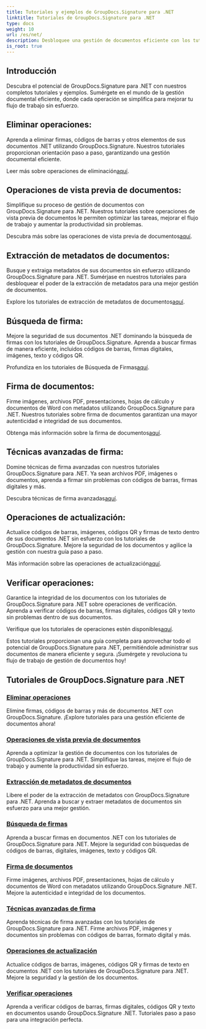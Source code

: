 ```yaml
---
title: Tutoriales y ejemplos de GroupDocs.Signature para .NET
linktitle: Tutoriales de GroupDocs.Signature para .NET
type: docs
weight: 10
url: /es/net/
description: Desbloquee una gestión de documentos eficiente con los tutoriales de GroupDocs.Signature para .NET. Elimine, obtenga una vista previa, extraiga metadatos, firme, actualice y verifique documentos sin problemas.
is_root: true
---
```

## Introducción

Descubra el potencial de GroupDocs.Signature para .NET con nuestros completos tutoriales y ejemplos. Sumérgete en el mundo de la gestión documental eficiente, donde cada operación se simplifica para mejorar tu flujo de trabajo sin esfuerzo.

## Eliminar operaciones:
Aprenda a eliminar firmas, códigos de barras y otros elementos de sus documentos .NET utilizando GroupDocs.Signature. Nuestros tutoriales proporcionan orientación paso a paso, garantizando una gestión documental eficiente.

 Leer más sobre operaciones de eliminación[aquí](./delete-operations/).

## Operaciones de vista previa de documentos:
Simplifique su proceso de gestión de documentos con GroupDocs.Signature para .NET. Nuestros tutoriales sobre operaciones de vista previa de documentos le permiten optimizar las tareas, mejorar el flujo de trabajo y aumentar la productividad sin problemas.

 Descubra más sobre las operaciones de vista previa de documentos[aquí](./document-preview-operations/).

## Extracción de metadatos de documentos:
Busque y extraiga metadatos de sus documentos sin esfuerzo utilizando GroupDocs.Signature para .NET. Sumérjase en nuestros tutoriales para desbloquear el poder de la extracción de metadatos para una mejor gestión de documentos.

 Explore los tutoriales de extracción de metadatos de documentos[aquí](./document-metadata-extraction/).

## Búsqueda de firma:
Mejore la seguridad de sus documentos .NET dominando la búsqueda de firmas con los tutoriales de GroupDocs.Signature. Aprenda a buscar firmas de manera eficiente, incluidos códigos de barras, firmas digitales, imágenes, texto y códigos QR.

 Profundiza en los tutoriales de Búsqueda de Firmas[aquí](./signature-searching/).

## Firma de documentos:
Firme imágenes, archivos PDF, presentaciones, hojas de cálculo y documentos de Word con metadatos utilizando GroupDocs.Signature para .NET. Nuestros tutoriales sobre firma de documentos garantizan una mayor autenticidad e integridad de sus documentos.

 Obtenga más información sobre la firma de documentos[aquí](./document-signing/).

## Técnicas avanzadas de firma:
Domine técnicas de firma avanzadas con nuestros tutoriales GroupDocs.Signature para .NET. Ya sean archivos PDF, imágenes o documentos, aprenda a firmar sin problemas con códigos de barras, firmas digitales y más.

 Descubra técnicas de firma avanzadas[aquí](./advanced-signature-techniques/).

## Operaciones de actualización:
Actualice códigos de barras, imágenes, códigos QR y firmas de texto dentro de sus documentos .NET sin esfuerzo con los tutoriales de GroupDocs.Signature. Mejore la seguridad de los documentos y agilice la gestión con nuestra guía paso a paso.

 Más información sobre las operaciones de actualización[aquí](./update-operations/).

## Verificar operaciones:
Garantice la integridad de los documentos con los tutoriales de GroupDocs.Signature para .NET sobre operaciones de verificación. Aprenda a verificar códigos de barras, firmas digitales, códigos QR y texto sin problemas dentro de sus documentos.

 Verifique que los tutoriales de operaciones estén disponibles[aquí](./verify-operations/). 

Estos tutoriales proporcionan una guía completa para aprovechar todo el potencial de GroupDocs.Signature para .NET, permitiéndole administrar sus documentos de manera eficiente y segura. ¡Sumérgete y revoluciona tu flujo de trabajo de gestión de documentos hoy!
## Tutoriales de GroupDocs.Signature para .NET 
### [Eliminar operaciones](./delete-operations/)
Elimine firmas, códigos de barras y más de documentos .NET con GroupDocs.Signature. ¡Explore tutoriales para una gestión eficiente de documentos ahora!
### [Operaciones de vista previa de documentos](./document-preview-operations/)
Aprenda a optimizar la gestión de documentos con los tutoriales de GroupDocs.Signature para .NET. Simplifique las tareas, mejore el flujo de trabajo y aumente la productividad sin esfuerzo.
### [Extracción de metadatos de documentos](./document-metadata-extraction/)
Libere el poder de la extracción de metadatos con GroupDocs.Signature para .NET. Aprenda a buscar y extraer metadatos de documentos sin esfuerzo para una mejor gestión.
### [Búsqueda de firmas](./signature-searching/)
Aprenda a buscar firmas en documentos .NET con los tutoriales de GroupDocs.Signature para .NET. Mejore la seguridad con búsquedas de códigos de barras, digitales, imágenes, texto y códigos QR.
### [Firma de documentos](./document-signing/)
Firme imágenes, archivos PDF, presentaciones, hojas de cálculo y documentos de Word con metadatos utilizando GroupDocs.Signature .NET. Mejore la autenticidad e integridad de los documentos.
### [Técnicas avanzadas de firma](./advanced-signature-techniques/)
Aprenda técnicas de firma avanzadas con los tutoriales de GroupDocs.Signature para .NET. Firme archivos PDF, imágenes y documentos sin problemas con códigos de barras, formato digital y más.
### [Operaciones de actualización](./update-operations/)
Actualice códigos de barras, imágenes, códigos QR y firmas de texto en documentos .NET con los tutoriales de GroupDocs.Signature para .NET. Mejore la seguridad y la gestión de los documentos.
### [Verificar operaciones](./verify-operations/)
Aprenda a verificar códigos de barras, firmas digitales, códigos QR y texto en documentos usando GroupDocs.Signature .NET. Tutoriales paso a paso para una integración perfecta.